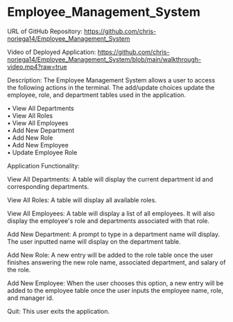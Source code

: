 # Employee_Management_System

URL of GitHub Repository: https://github.com/chris-noriega14/Employee_Management_System

Video of Deployed Application: https://github.com/chris-noriega14/Employee_Management_System/blob/main/walkthrough-video.mp4?raw=true

Description: The Employee Management System allows a user to access the following actions in the terminal. The add/update choices update the employee, role, and department tables used in the application.

•	View All Departments
<br>
•	View All Roles
<br>
•	View All Employees
<br>
•	Add New Department
<br>
•	Add New Role
<br>
•	Add New Employee
<br>
•	Update Employee Role
<br>

Application Functionality:

View All Departments: A table will display the current department id and corresponding departments.

View All Roles: A table will display all available roles.

View All Employees: A table will display a list of all employees. It will also display the employee's role and departments associated with that role.

Add New Department: A prompt to type in a department name will display. The user inputted name will display on the department table.

Add New Role: A new entry will be added to the role table once the user finishes answering the new role name, associated department, and salary of the role.

Add New Employee: When the user chooses this option, a new entry will be added to the employee table once the user inputs the employee name, role, and manager id.

Quit: This user exits the application.